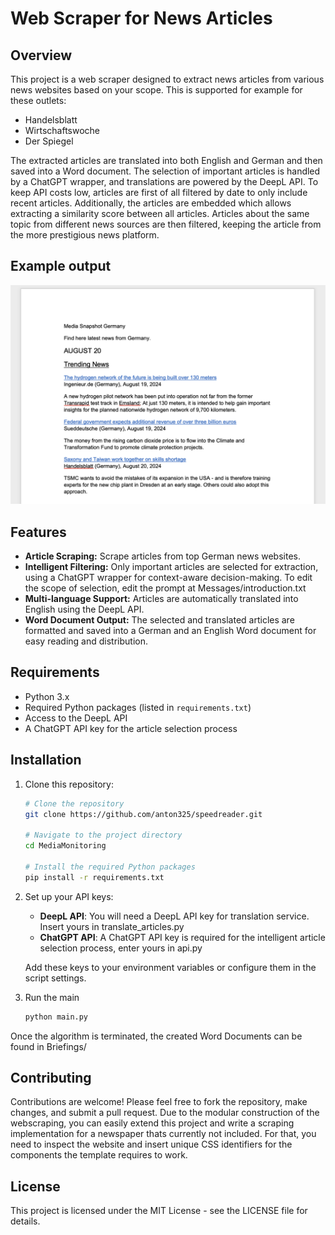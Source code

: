 # Web Scraper for News Articles

## Overview

This project is a web scraper designed to extract news articles from various news websites based on your scope. This is supported for example for these outlets:

- Handelsblatt
- Wirtschaftswoche
- Der Spiegel

The extracted articles are translated into both English and German and then saved into a Word document. The selection of important articles is handled by a ChatGPT wrapper, and translations are powered by the DeepL API. To keep API costs low, articles are first of all filtered by date to only include recent articles. Additionally, the articles are embedded which allows extracting a similarity score between all articles. Articles about the same topic from different news sources are then filtered, keeping the article from the more prestigious news platform.

## Example output
![Output](images/output.png "Example output")

## Features

- **Article Scraping:**  Scrape articles from top German news websites.
- **Intelligent Filtering:** Only important articles are selected for extraction, using a ChatGPT wrapper for context-aware decision-making. To edit the scope of selection, edit the prompt at Messages/introduction.txt
- **Multi-language Support:** Articles are automatically translated into English using the DeepL API.
- **Word Document Output:** The selected and translated articles are formatted and saved into a German and an English Word document for easy reading and distribution.

## Requirements

- Python 3.x
- Required Python packages (listed in `requirements.txt`)
- Access to the DeepL API
- A ChatGPT API key for the article selection process

## Installation

1. Clone this repository:

    ```bash
    # Clone the repository
    git clone https://github.com/anton325/speedreader.git

    # Navigate to the project directory
    cd MediaMonitoring

    # Install the required Python packages
    pip install -r requirements.txt
    ```



2. Set up your API keys:

    - **DeepL API**: You will need a DeepL API key for translation service. Insert yours in translate_articles.py
    - **ChatGPT API**: A ChatGPT API key is required for the intelligent article selection process, enter yours in api.py

    Add these keys to your environment variables or configure them in the script settings.

3. Run the main
    ```bash
    python main.py
    ```
Once the algorithm is terminated, the created Word Documents can be found in Briefings/

## Contributing

Contributions are welcome! Please feel free to fork the repository, make changes, and submit a pull request. Due to the modular construction of the webscraping, you can easily extend this project and write a scraping implementation for a newspaper thats currently not included. For that, you need to inspect the website and insert unique CSS identifiers for the components the template requires to work.

## License

This project is licensed under the MIT License - see the LICENSE file for details.